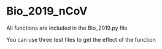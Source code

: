 # Bio_2019_nCoV

All functions are included in the Bio_2019.py file

You can use three test files to get the effect of the function
